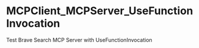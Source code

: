 # MCPClient_MCPServer_UseFunctionInvocation
Test Brave Search MCP Server with UseFunctionInvocation
